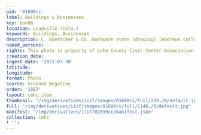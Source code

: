 ```yaml
---
pid: '01690cc'
label: Buildings & Businesses
key: bandb
location: Leadville (Colo.)
keywords: Buildings, Businesses
description: C. Boettcher & Co. Hardware store (drawing) (Andrews collection)
named_persons: 
rights: This photo is property of Lake County Civic Center Association.
creation_date: 
ingest_date: '2021-03-30'
latitude: 
longitude: 
format: Photo
source: Scanned Negative
order: '1567'
layout: cmhc_item
thumbnail: "/img/derivatives/iiif/images/01690cc/full/250,/0/default.jpg"
full: "/img/derivatives/iiif/images/01690cc/full/1140,/0/default.jpg"
manifest: "/img/derivatives/iiif/01690cc/manifest.json"
collection: cmhc
! '': 
---
```

